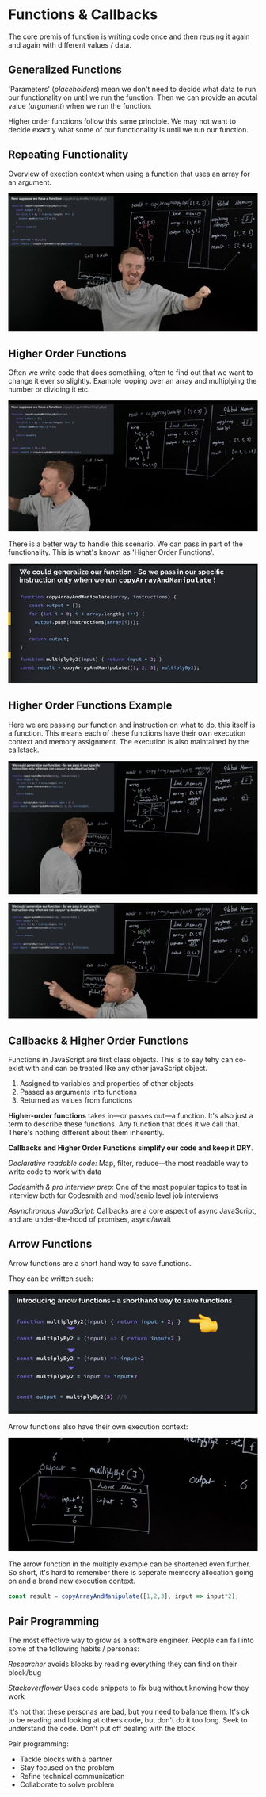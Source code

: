 # Functions & Callbacks

The core premis of function is writing code once and then reusing it again and again with different values / data.

## Generalized Functions

'Parameters' (_placeholders_) mean we don't need to decide what data to run our functionality on until we run the function. Then we can provide an acutal value (_argument_) when we run the function.

Higher order functions follow this same principle. We may not want to decide exactly what some of our functionality is until we run our function.

## Repeating Functionality

Overview of exection context when using a function that uses an array for an argument.

![repeating](/img/02-repeating.png)

## Higher Order Functions

Often we write code that does somethiing, often to find out that we want to change it ever so slightly. Example looping over an array and multiplying the number or dividing it etc.

![hof-repeating](/img/02-hof-repeating.png)

There is a better way to handle this scenario. We can pass in part of the functionality. This is what's known as 'Higher Order Functions'.

![hof-short](/img/02-hof-short.png)

## Higher Order Functions Example

Here we are passing our function and instruction on what to do, this itself is a function. This means each of these functions have their own execution context and memory assignment. The execution is also maintained by the callstack.

![hof](/img/02-hof-1.png)

![hof-2](/img/02-hof-2.png)

## Callbacks & Higher Order Functions

Functions in JavaScript are first class objects. This is to say tehy can co-exist with and can be treated like any other javaScript object.

1. Assigned to variables and properties of other objects
2. Passed as arguments into functions
3. Returned as values from functions

**Higher-order functions** takes in—or passes out—a function. It's also just a term to describe these functions. Any function that does it we call that. There's nothing different about them inherently.

**Callbacks and Higher Order Functions simplify our code and keep it DRY**.

_Declarative readable code:_ Map, filter, reduce—the most readable way to write code to work with data

_Codesmith & pro interview prep:_ One of the most popular topics to test in interview both for Codesmith and mod/senio level job interviews

_Asynchronous JavaScript:_ Callbacks are a core aspect of async JavaScript, and are under-the-hood of promises, async/await

## Arrow Functions

Arrow functions are a short hand way to save functions.

They can be written such:

![arrow](/img/02-arrow.png)

Arrow functions also have their own execution context:

![arrow-2](/img/02-arrow-execution.png)

The arrow function in the multiply example can be shortened even further. So short, it's hard to remember there is seperate memeory allocation going on and a brand new execution context.

```js
const result = copyArrayAndManipulate([1,2,3], input => input*2);
```

## Pair Programming

The most effective way to grow as a software engineer. People can fall into some of the following habits / personas:

_Researcher_ avoids blocks by reading everything they can find on their block/bug

_Stackoverflower_ Uses code snippets to fix bug without knowing how they work

It's not that these personas are bad, but you need to balance them. It's ok to be reading and looking at others code, but don't do it too long. Seek to understand the code. Don't put off dealing with the block.

Pair programming:

* Tackle blocks with a partner
* Stay focused on the problem
* Refine technical communication
* Collaborate to solve problem
